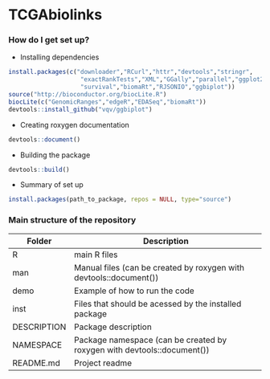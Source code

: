 # TCGAbiolinks

### How do I get set up? ###

* Installing dependencies
```R
install.packages(c("downloader","RCurl","httr","devtools","stringr",
                    "exactRankTests","XML","GGally","parallel","ggplot2",
                    "survival","biomaRt","RJSONIO","ggbiplot"))
source("http://bioconductor.org/biocLite.R")
biocLite(c("GenomicRanges","edgeR","EDASeq","biomaRt"))
devtools::install_github("vqv/ggbiplot")
```

* Creating roxygen documentation
```r
devtools::document()
```
* Building the package
```r
devtools::build()
```
 
* Summary of set up
```r
install.packages(path_to_package, repos = NULL, type="source")
```

### Main structure of the repository ###
| Folder  | Description |
| ------------- | ------------- |
| R	  | main R files
| man	| Manual files (can be created by roxygen with devtools::document())
| demo	| Example of how to run the code
| inst	| Files that should be acessed by the installed package
| DESCRIPTION	| Package description
| NAMESPACE	| Package namespace (can be created by roxygen with devtools::document())
| README.md | Project readme
